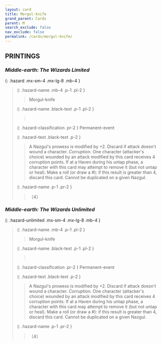 ```yaml
---
layout: card
title: Morgul-knife
grand_parent: Cards
parent: M
search_exclude: false
nav_exclude: false
permalink: /cards/morgul-knife/
---
```


## PRINTINGS


### _Middle-earth: The Wizards Limited_

{: .hazard .mx-sm-4 .mx-lg-8 .mb-4 }
> {: .hazard-name .mb-4 .p-1 .pl-2 }
> > <div class="hazard-mp"></div>
> > <div class="card-name">Morgul-knife</div>
>
> {: .hazard-name .black-text .p-1 .pl-2 }
> > &nbsp;
>
> {: .hazard-classification .pr-2 }
> Permanent-event
>
> {: .hazard-text .black-text .p-2 }
> > A Nazgul's prowess is modified by +2. Discard if attack doesn't wound a character. _Corruption._ One character (attacker's choice) wounded by an attack modified by this card receives 4 corruption points. If at a Haven during his untap phase, a character with this card may attempt to remove it (but not untap or heal). Make a roll (or draw a #): if this result is greater than 4, discard this card. Cannot be duplicated on a given Nazgul. 
>
> {: .hazard-name .p-1 .pr-2 }
> > <div class="card-shield"></div>
> > <div class="card-corruption">〔4〕</div>

### _Middle-earth: The Wizards Unlimited_

{: .hazard-unlimited .mx-sm-4 .mx-lg-8 .mb-4 }
> {: .hazard-name .mb-4 .p-1 .pl-2 }
> > <div class="hazard-mp"></div>
> > <div class="card-name">Morgul-knife</div>
>
> {: .hazard-name .black-text .p-1 .pl-2 }
> > &nbsp;
>
> {: .hazard-classification .pr-2 }
> Permanent-event
>
> {: .hazard-text .black-text .p-2 }
> > A Nazgul's prowess is modified by +2. Discard if attack doesn't wound a character. _Corruption._ One character (attacker's choice) wounded by an attack modified by this card receives 4 corruption points. If at a Haven during his untap phase, a character with this card may attempt to remove it (but not untap or heal). Make a roll (or draw a #): if this result is greater than 4, discard this card. Cannot be duplicated on a given Nazgul. 
>
> {: .hazard-name .p-1 .pr-2 }
> > <div class="card-shield"></div>
> > <div class="card-corruption-white">〔4〕</div>
